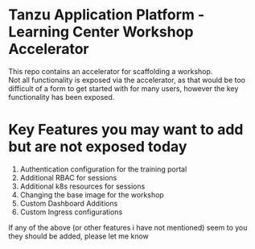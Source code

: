 # Tanzu Application Platform - Learning Center Workshop Accelerator
This repo contains an accelerator for scaffolding a workshop.  
Not all functionality is exposed via the accelerator, as that would be too difficult of a form to get started with for many users, however the key functionality has been exposed.  
  
# Key Features you may want to add but are not exposed today
1. Authentication configuration for the training portal
2. Additional RBAC for sessions
3. Additional k8s resources for sessions
4. Changing the base image for the workshop
5. Custom Dashboard Additions
6. Custom Ingress configurations

If any of the above (or other features i have not mentioned) seem to you they should be added, please let me know
